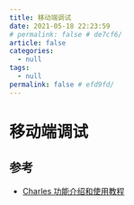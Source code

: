 ```yaml
---
title: 移动端调试
date: 2021-05-18 22:23:59
# permalink: false # de7cf6/
article: false
categories: 
  - null
tags: 
  - null
permalink: false # efd9fd/
---
```




# 移动端调试



## 参考

- [Charles 功能介绍和使用教程](https://juejin.cn/post/6844903665304600589)